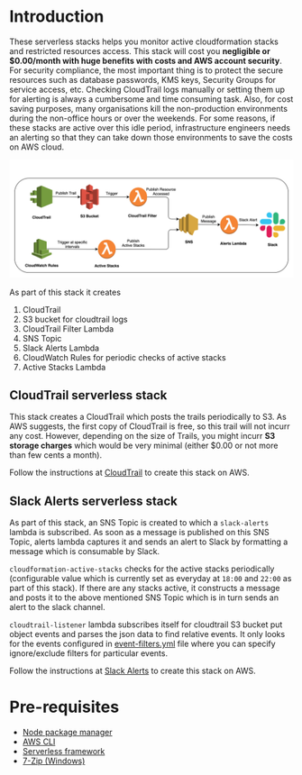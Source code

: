 # Introduction
These serverless stacks helps you monitor active cloudformation stacks and restricted resources access. This stack will cost you **negligible or $0.00/month with huge benefits with costs and AWS account security**. For security compliance, the most important thing is to protect the secure resources such as database passwords, KMS keys, Security Groups for service access, etc. Checking CloudTrail logs manually or setting them up for alerting is always a cumbersome and time consuming task. Also, for cost saving purposes, many organisations kill the non-production environments during the non-office hours or over the weekends. For some reasons, if these stacks are active over this idle period, infrastructure engineers needs an alerting so that they can take down those environments to save the costs on AWS cloud.

![SlackAlerts](images/SlackAlerts.jpg)

As part of this stack it creates
1. CloudTrail
2. S3 bucket for cloudtrail logs
3. CloudTrail Filter Lambda
4. SNS Topic
5. Slack Alerts Lambda
6. CloudWatch Rules for periodic checks of active stacks
7. Active Stacks Lambda

## CloudTrail serverless stack
This stack creates a CloudTrail which posts the trails periodically to S3. As AWS suggests, the first copy of CloudTrail is free, so this trail will not incurr any cost. However, depending on the size of Trails, you might incurr **S3 storage charges** which would be very minimal (either $0.00 or not more than few cents a month).

Follow the instructions at [CloudTrail](cloudtrail/README.md) to create this stack on AWS.

## Slack Alerts serverless stack
As part of this stack, an SNS Topic is created to which a `slack-alerts` lambda is subscribed. As soon as a message is published on this SNS Topic, alerts lambda captures it and sends an alert to Slack by formatting a message which is consumable by Slack.

`cloudformation-active-stacks` checks for the active stacks periodically (configurable value which is currently set as  everyday at `18:00` and `22:00` as part of this stack). If there are any stacks active, it constructs a message and posts it to the above mentioned SNS Topic which is in turn sends an alert to the slack channel.

`cloudtrail-listener` lambda subscribes itself for cloudtrail S3 bucket put object events and parses the json data to find relative events. It only looks for the events configured in [event-filters.yml](slack-alerts/cloudtrail-listener/event-filters.yml) file where you can specify ignore/exclude filters for particular events.

Follow the instructions at [Slack Alerts](slack-alerts/README.md) to create this stack on AWS.

# Pre-requisites
* [Node package manager](https://www.npmjs.com/get-npm)
* [AWS CLI](https://docs.aws.amazon.com/cli/latest/userguide/cli-chap-install.html)
* [Serverless framework](https://serverless.com/framework/docs/getting-started/)
* [7-Zip (Windows)](https://www.7-zip.org/download.html)